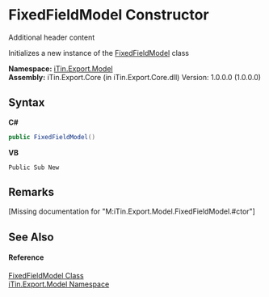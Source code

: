 # FixedFieldModel Constructor 
Additional header content 

Initializes a new instance of the <a href="2029c6ae-f5fe-eefa-88c5-233eab4dfff5">FixedFieldModel</a> class

**Namespace:**&nbsp;<a href="ef57ffcc-e95e-b212-5a46-9aa6f5a3511f">iTin.Export.Model</a><br />**Assembly:**&nbsp;iTin.Export.Core (in iTin.Export.Core.dll) Version: 1.0.0.0 (1.0.0.0)

## Syntax

**C#**<br />
``` C#
public FixedFieldModel()
```

**VB**<br />
``` VB
Public Sub New
```


## Remarks
\[Missing <remarks> documentation for "M:iTin.Export.Model.FixedFieldModel.#ctor"\]

## See Also


#### Reference
<a href="2029c6ae-f5fe-eefa-88c5-233eab4dfff5">FixedFieldModel Class</a><br /><a href="ef57ffcc-e95e-b212-5a46-9aa6f5a3511f">iTin.Export.Model Namespace</a><br />